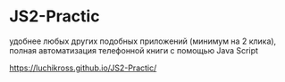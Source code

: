 # JS2-Practic

удобнее любых других подобных приложений (минимум на 2 клика),
полная автоматизация телефонной книги с помощью Java Script

https://luchikross.github.io/JS2-Practic/
